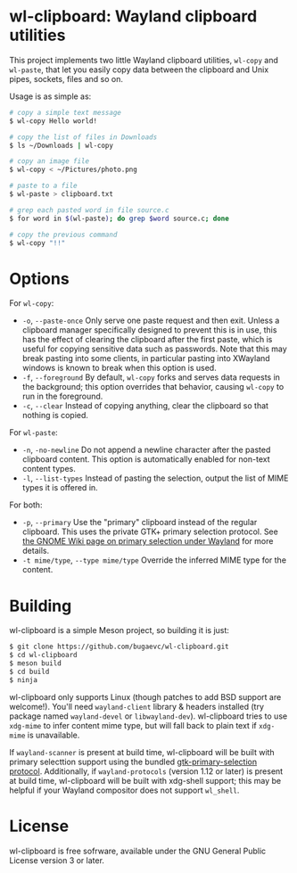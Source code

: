 # wl-clipboard: Wayland clipboard utilities

This project implements two little Wayland clipboard utilities, `wl-copy` and
`wl-paste`, that let you easily copy data between the clipboard and Unix pipes,
sockets, files and so on.

Usage is as simple as:

```bash
# copy a simple text message
$ wl-copy Hello world!

# copy the list of files in Downloads
$ ls ~/Downloads | wl-copy

# copy an image file
$ wl-copy < ~/Pictures/photo.png

# paste to a file
$ wl-paste > clipboard.txt

# grep each pasted word in file source.c
$ for word in $(wl-paste); do grep $word source.c; done

# copy the previous command
$ wl-copy "!!"
```

# Options

For `wl-copy`:

* `-o`, `--paste-once` Only serve one paste request and then exit. Unless a clipboard manager specifically designed to prevent this is in use, this has the effect of clearing the clipboard after the first paste, which is useful for copying sensitive data such as passwords. Note that this may break pasting into some clients, in particular pasting into XWayland windows is known to break when this option is used.
* `-f`, `--foreground` By default, `wl-copy` forks and serves data requests in the background; this option overrides that behavior, causing `wl-copy` to run in the foreground.
* `-c`, `--clear` Instead of copying anything, clear the clipboard so that nothing is copied.

For `wl-paste`:

* `-n`, `-no-newline` Do not append a newline character after the pasted clipboard content. This option is automatically enabled for non-text content types.
* `-l`, `--list-types` Instead of pasting the selection, output the list of MIME types it is offered in.

For both:

* `-p`, `--primary` Use the "primary" clipboard instead of the regular clipboard. This uses the private GTK+ primary selection protocol. See [the GNOME Wiki page on primary selection under Wayland](https://wiki.gnome.org/Initiatives/Wayland/PrimarySelection) for more details.
* `-t mime/type`, `--type mime/type` Override the inferred MIME type for the content.

# Building

wl-clipboard is a simple Meson project, so building it is just:

```bash
$ git clone https://github.com/bugaevc/wl-clipboard.git
$ cd wl-clipboard
$ meson build
$ cd build
$ ninja
```

wl-clipboard only supports Linux (though patches to add BSD support are
welcome!). You'll need `wayland-client` library & headers installed (try package
named `wayland-devel` or `libwayland-dev`). wl-clipboard tries to use `xdg-mime`
to infer content mime type, but will fall back to plain text if `xdg-mime` is
unavailable.

If `wayland-scanner` is present at build time, wl-clipboard will be built with
primary selecttion support using the bundled
[gtk-primary-selection protocol](src/protocol/gtk-primary-selection.xml).
Additionally, if `wayland-protocols` (version 1.12 or later) is present at build
time, wl-clipboard will be built with xdg-shell support; this may be helpful if
your Wayland compositor does not support `wl_shell`.

# License

wl-clipboard is free sofrware, available under the GNU General Public License
version 3 or later.
